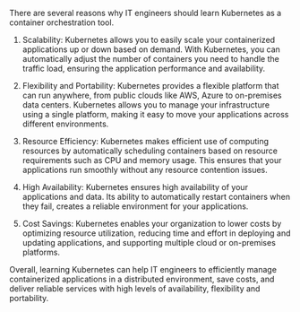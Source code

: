 There are several reasons why IT engineers should learn Kubernetes as a container orchestration tool. 

1. Scalability: Kubernetes allows you to easily scale your containerized applications up or down based on demand. With Kubernetes, you can automatically adjust the number of containers you need to handle the traffic load, ensuring the application performance and availability.

2. Flexibility and Portability: Kubernetes provides a flexible platform that can run anywhere, from public clouds like AWS, Azure to on-premises data centers. Kubernetes allows you to manage your infrastructure using a single platform, making it easy to move your applications across different environments.

3. Resource Efficiency: Kubernetes makes efficient use of computing resources by automatically scheduling containers based on resource requirements such as CPU and memory usage. This ensures that your applications run smoothly without any resource contention issues.

4. High Availability: Kubernetes ensures high availability of your applications and data. Its ability to automatically restart containers when they fail, creates a reliable environment for your applications.

5. Cost Savings: Kubernetes enables your organization to lower costs by optimizing resource utilization, reducing time and effort in deploying and updating applications, and supporting multiple cloud or on-premises platforms.

Overall, learning Kubernetes can help IT engineers to efficiently manage containerized applications in a distributed environment, save costs, and deliver reliable services with high levels of availability, flexibility and portability.
